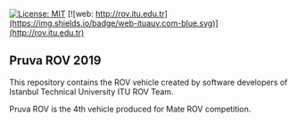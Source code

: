 [![License: MIT](https://img.shields.io/badge/License-MIT-yellow.svg)](https://opensource.org/licenses/MIT) [![web: http://rov.itu.edu.tr](https://img.shields.io/badge/web-ituauv.com-blue.svg)](http://rov.itu.edu.tr) 

<h2> Pruva ROV 2019 </h2>
This repository contains the ROV vehicle created by software developers of Istanbul Technical University ITU ROV Team.

Pruva ROV is the 4th vehicle produced for Mate ROV competition.
